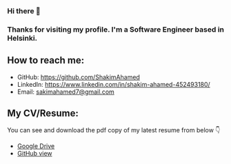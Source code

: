 ### Hi there 👋
### Thanks for visiting my profile. I'm a Software Engineer based in Helsinki.

## How to reach me:
- GitHub: https://github.com/ShakimAhamed
- LinkedIn: https://www.linkedin.com/in/shakim-ahamed-452493180/
- Email: sakimahamed7@gmail.com

## My CV/Resume:

You can see and download the pdf copy of my latest resume from below 👇

- [Google Drive]([https://drive.google.com/file/d/1jZU_SVb8Miw3s2IJsxe2wq3ltw6DiEH8/view?usp=sharing](https://drive.google.com/file/d/15-ZNVbTuKHGnTZ03SmYYFnhpJQLCNJ1k/view?usp=sharing))
- [GitHub view](https://github.com/ShakimAhamed/ShakimAhamed/tree/Shakim-Ahamed/ShakimAhamedCV.pdf)

<!--
**ShakimAhamed/ShakimAhamed** is a ✨ _special_ ✨ repository because its `README.md` (this file) appears on your GitHub profile.

Here are some ideas to get you started:

- 🔭 I’m currently working on ...
- 🌱 I’m currently learning ...
- 👯 I’m looking to collaborate on ...
- 🤔 I’m looking for help with ...
- 💬 Ask me about ...
- 📫 How to reach me: ...
- 😄 Pronouns: ...
- ⚡ Fun fact: ...
-->
